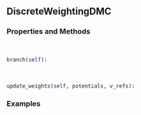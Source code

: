 ## <a id="RynDMC.DiscreteWeightingDMC.DiscreteWeightingDMC">DiscreteWeightingDMC</a>


### Properties and Methods
<a id="RynDMC.DiscreteWeightingDMC.DiscreteWeightingDMC.branch">&nbsp;</a>
```python
branch(self): 
```

<a id="RynDMC.DiscreteWeightingDMC.DiscreteWeightingDMC.update_weights">&nbsp;</a>
```python
update_weights(self, potentials, v_refs): 
```

### Examples
